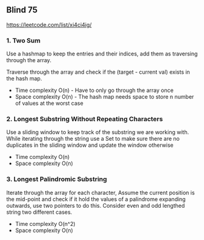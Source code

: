 ## Blind 75 

https://leetcode.com/list/xi4ci4ig/

### 1. Two Sum
Use a hashmap to keep the entries and their indices, add them as traversing through the array. 

Traverse through the array and check if the (target - current val) exists in the hash map.
- Time complexity O(n) - Have to only go through the array once
- Space complexity O(n) - The hash map needs space to store n number of values at the worst case 

### 2.  Longest Substring Without Repeating Characters

Use a sliding window to keep track of the substring we are working with. 
While iterating through the string use a Set to make sure there are no duplicates in the sliding window
and update the window otherwise 

- Time complexity O(n)
- Space complexity O(n)

### 3.  Longest Palindromic Substring

Iterate through the array for each character, Assume the current position is the mid-point and check if it hold the 
values of a palindrome expanding outwards, use two pointers to do this. Consider even and odd lengthed string two different 
cases.

- Time complexity O(n^2)
- Space complexity O(n)
